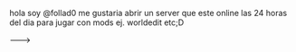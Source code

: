 hola soy @follad0 me gustaria abrir un server que este online las 24 horas del dia para jugar con mods ej. worldedit etc;D

--->
